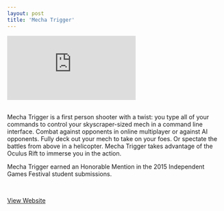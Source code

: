 ```yaml
---
layout: post
title: 'Mecha Trigger'
---
```


<div class="video_frame">
<iframe src="https://www.youtube.com/embed/GV7wYv0F_NE" frameborder="0" allow="autoplay; encrypted-media" allowfullscreen></iframe>
</div>
<br />

Mecha Trigger is a first person shooter with a twist: you type all of your commands to control your skyscraper-sized mech in a command line interface. Combat against opponents in online multiplayer or against AI opponents. Fully deck out your mech to take on your foes. Or spectate the battles from above in a helicopter. Mecha Trigger takes advantage of the Oculus Rift to immerse you in the action.

Mecha Trigger earned an Honorable Mention in the 2015 Independent Games Festival student submissions.

<br />

<a href="http://gamedev.msu.edu/mecha-trigger/">View Website</a> <br />

